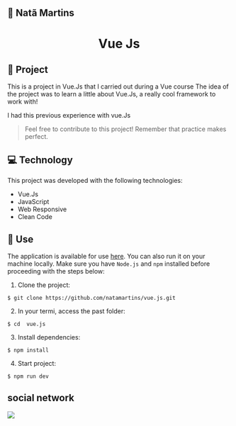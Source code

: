 ## 🔰 Natã Martins 
<h1 align="center" style="text-align: center;">
  Vue Js
</h1>
    
<h2 id="project">📁 Project </h2>
<p>
  This is a project in Vue.Js that I carried out during a Vue course
The idea of the project was to learn a little about Vue.Js, a really cool framework to work with!
</p>
<p>I had this previous experience with vue.Js</p>

> Feel free to contribute to this project! Remember that practice makes perfect.

<h2 id="tecnology">💻 Technology</h2>
This project was developed with the following technologies:

- Vue.Js
- JavaScript
- Web Responsive
- Clean Code


<h2 id="usage">🎯 Use</h2>

The application is available for use [here](https://vue-js-beryl-pi.vercel.app/#). You can also run it on your machine locally. Make sure you have `Node.js` and `npm` installed before proceeding with the steps below:

1. Clone the project:

```
$ git clone https://github.com/natamartins/vue.js.git
```

2. In your termi, access the past folder:

```
$ cd  vue.js
```

3. Install dependencies:

```
$ npm install
```

4. Start project:

```
$ npm run dev
```
## social network
<div style="display: flex;">
  <a href="https://www.linkedin.com/in/nata-martins/" target="_blank"><img src="https://img.shields.io/badge/-LinkedIn-%230077B5?style=for-the-badge&logo=linkedin&logoColor=white" style="margin-right: 2vw" target="_blank"></a>
</div>
